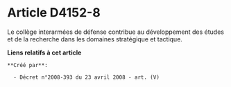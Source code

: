 # Article D4152-8

Le collège interarmées de défense contribue au développement des études et de la recherche dans les domaines stratégique et
tactique.

**Liens relatifs à cet article**

	**Créé par**:

	  - Décret n°2008-393 du 23 avril 2008 - art. (V)
